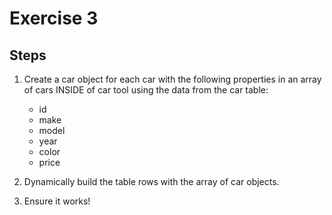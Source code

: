 # Exercise 3

## Steps

1. Create a car object for each car with the following properties in an array of cars INSIDE of car tool using the data from the car table:

    - id
    - make
    - model
    - year
    - color
    - price

2. Dynamically build the table rows with the array of car objects.

3. Ensure it works!